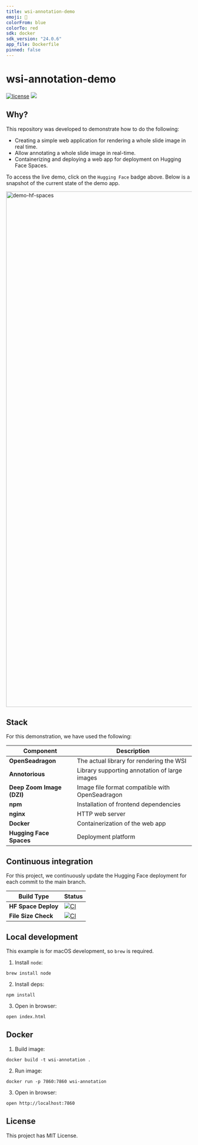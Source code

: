 ```yaml
---
title: wsi-annotation-demo
emoji: 🔬
colorFrom: blue
colorTo: red
sdk: docker
sdk_version: "24.0.6"
app_file: Dockerfile
pinned: false
---
```


# wsi-annotation-demo

[![license](https://img.shields.io/github/license/DAVFoundation/captain-n3m0.svg?style=flat-square)](https://github.com/andreped/wsi-annotation-demo/blob/main/LICENSE.md)
<a target="_blank" href="https://huggingface.co/spaces/andreped/wsi-annotation-demo"><img src="https://img.shields.io/badge/🤗%20Hugging%20Face-Spaces-yellow.svg"></a>

## Why?

This repository was developed to demonstrate how to do the following:
* Creating a simple web application for rendering a whole slide image in real time.
* Allow annotating a whole slide image in real-time.
* Containerizing and deploying a web app for deployment on Hugging Face Spaces.

To access the live demo, click on the `Hugging Face` badge above. Below is a snapshot of the current state of the demo app.

<img width="1400" alt="demo-hf-spaces" src="X">

## Stack

For this demonstration, we have used the following:

| Component | Description |
| - | - |
| **OpenSeadragon** | The actual library for rendering the WSI |
| **Annotorious** | Library supporting annotation of large images |
| **Deep Zoom Image (DZI)** | Image file format compatible with OpenSeadragon |
| **npm** | Installation of frontend dependencies |
| **nginx** | HTTP web server |
| **Docker** | Containerization of the web app |
| **Hugging Face Spaces** | Deployment platform |

## Continuous integration

For this project, we continuously update the Hugging Face deployment for each commit to the main branch.

| Build Type | Status |
| - | - |
| **HF Space Deploy** | [![CI](https://github.com/andreped/wsi-annotation-demo/workflows/Deploy/badge.svg)](https://github.com/andreped/wsi-annotation-demo/actions) |
| **File Size Check** | [![CI](https://github.com/andreped/wsi-annotation-demo/workflows/Check%20file%20size/badge.svg)](https://github.com/andreped/wsi-annotation-demo/actions) |

## Local development

This example is for macOS development, so `brew` is required.

1. Install `node`:
```
brew install node
```

2. Install deps:
```
npm install
```

3. Open in browser:
```
open index.html
```

## Docker

1. Build image:
```
docker build -t wsi-annotation .
```

2. Run image:
```
docker run -p 7860:7860 wsi-annotation
```

3. Open in browser:
```
open http://localhost:7860
```

## License

This project has MIT License.
